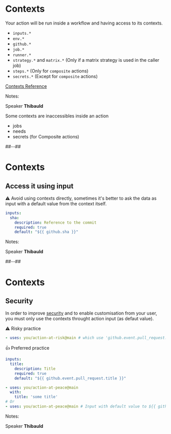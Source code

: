 <!-- .slide: -->

# Contexts

Your action will be run inside a workflow and having access to its contexts.

- `inputs.*`
- `env.*`
- `github.*`
- `job.*`
- `runner.*`
- `strategy.*` and `matrix.*` (Only if a matrix strategy is used in the caller job)
- `steps.*` (Only for `composite` actions)
- `secrets.*` (Except for `composite` actions)
<!-- .element: class="list-fragment" -->

[Contexts Reference](https://docs.github.com/en/actions/learn-github-actions/contexts)
<!-- .element: class="credits" -->

Notes:

Speaker **Thibauld**

Some contexts are inaccessibles inside an action

- jobs
- needs
- secrets (for Composite actions)

##--##

<!-- .slide: class="with-code-bg-dark" -->

# Contexts

## Access it using input

⚠️ Avoid using contexts directly, sometimes it's better to ask the data as input with a default value from the context itself.

```yaml [5]
inputs:
  sha:
    description: Reference to the commit
    required: true
    default: "${{ github.sha }}"
```

Notes:

Speaker **Thibauld**

##--##

<!-- .slide: class="with-code-bg-dark" -->

# Contexts

## Security

In order to improve [security](https://docs.github.com/en/actions/security-guides/security-hardening-for-github-actions#understanding-the-risk-of-script-injections) and to enable customisation from your user, you must only use the contexts throught action input (as defaut value).

⚠️ Risky practice

```yaml
- uses: you/action-at-risk@main # which use 'github.event.pull_request.title' directly
```

👍 Preferred practice

```yaml
inputs:
  title:
    description: Title
    required: true
    default: "${{ github.event.pull_request.title }}"
```

```yaml
- uses: you/action-at-peace@main
  with:
    title: 'some title'
# Or
- uses: you/action-at-peace@main # Input with default value to ${{ github.event.pull_request.title }}
```

Notes:

Speaker **Thibauld**
